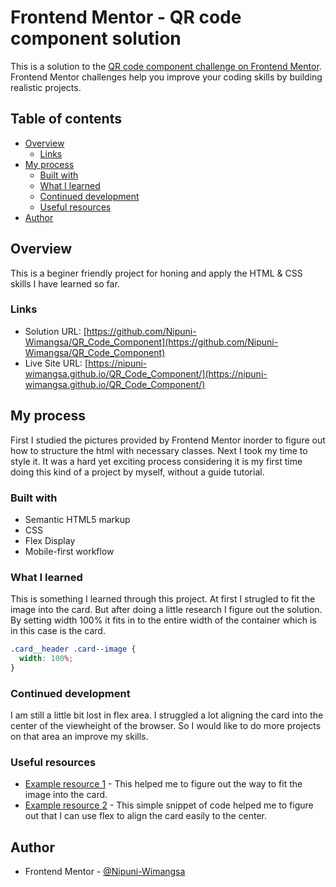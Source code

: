 # Frontend Mentor - QR code component solution

This is a solution to the [QR code component challenge on Frontend Mentor](https://www.frontendmentor.io/challenges/qr-code-component-iux_sIO_H). Frontend Mentor challenges help you improve your coding skills by building realistic projects.

## Table of contents

- [Overview](#overview)
  - [Links](#links)
- [My process](#my-process)
  - [Built with](#built-with)
  - [What I learned](#what-i-learned)
  - [Continued development](#continued-development)
  - [Useful resources](#useful-resources)
- [Author](#author)

## Overview

This is a beginer friendly project for honing and apply the HTML & CSS skills I have learned so far.

### Links

- Solution URL: [https://github.com/Nipuni-Wimangsa/QR_Code_Component](https://github.com/Nipuni-Wimangsa/QR_Code_Component)
- Live Site URL: [https://nipuni-wimangsa.github.io/QR_Code_Component/](https://nipuni-wimangsa.github.io/QR_Code_Component/)

## My process

First I studied the pictures provided by Frontend Mentor inorder to figure out how to structure the html with necessary classes. Next I took my time to style it. It was a hard yet exciting process considering it is my first time doing this kind of a project by myself, without a guide tutorial.

### Built with

- Semantic HTML5 markup
- CSS
- Flex Display
- Mobile-first workflow

### What I learned

This is something I learned through this project. At first I strugled to fit the image into the card. But after doing a little research I figure out the solution. By setting width 100% it fits in to the entire width of the container which is in this case is the card.

```css
.card__header .card--image {
  width: 100%;
}
```

### Continued development

I am still a little bit lost in flex area. I struggled a lot aligning the card into the center of the viewheight of the browser. So I would like to do more projects on that area an improve my skills.

### Useful resources

- [Example resource 1](https://www.w3schools.com/howto/howto_css_cards.asp) - This helped me to figure out the way to fit the image into the card.
- [Example resource 2](https://forum.freecodecamp.org/t/css-grid-how-to-center-cards/225548/4) - This simple snippet of code helped me to figure out that I can use flex to align the card easily to the center.

## Author

- Frontend Mentor - [@Nipuni-Wimangsa](https://www.frontendmentor.io/profile/Nipuni-Wimangsa)

